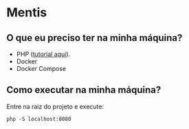 # Mentis

## O que eu preciso ter na minha máquina?

- PHP ([tutorial aqui](https://linuxize.com/post/how-to-install-php-on-ubuntu-18-04/#installing-php-73-on-ubuntu-1804)).
- Docker
- Docker Compose

## Como executar na minha máquina?

Entre na raiz do projeto e execute:

`php -S localhost:8080`